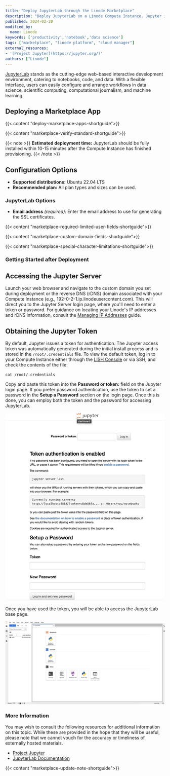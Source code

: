 ```yaml
---
title: "Deploy JupyterLab through the Linode Marketplace"
description: "Deploy JupyterLab on a Linode Compute Instance. Jupyter is a web-based interactive development environment for notebooks, code, and data."
published: 2024-02-20
modified_by:
  name: Linode
keywords: ['productivity','notebook','data science']
tags: ["marketplace", "linode platform", "cloud manager"]
external_resources:
- '[Project Jupyter](https://jupyter.org/)'
authors: ["Linode"]
---
```


[JupyterLab](https://jupyter.org/) stands as the cutting-edge web-based interactive development environment, catering to notebooks, code, and data. With a flexible interface, users can easily configure and arrange workflows in data science, scientific computing, computational journalism, and machine learning.

## Deploying a Marketplace App

{{< content "deploy-marketplace-apps-shortguide">}}

{{< content "marketplace-verify-standard-shortguide">}}

{{< note >}}
**Estimated deployment time:** JupyterLab should be fully installed within 10-15 minutes after the Compute Instance has finished provisioning.
{{< /note >}}

## Configuration Options

- **Supported distributions:** Ubuntu 22.04 LTS
- **Recommended plan:** All plan types and sizes can be used.

### JupyterLab Options

- **Email address** *(required)*: Enter the email address to use for generating the SSL certificates.

{{< content "marketplace-required-limited-user-fields-shortguide">}}

{{< content "marketplace-custom-domain-fields-shortguide">}}

{{< content "marketplace-special-character-limitations-shortguide">}}

### Getting Started after Deployment

## Accessing the Jupyter Server

Launch your web browser and navigate to the custom domain you set during deployment or the reverse DNS (rDNS) domain associated with your Compute Instance (e.g., 192-0-2-1.ip.linodeusercontent.com). This will direct you to the Jupyter Server login page, where you'll need to enter a token or password. For guidance on locating your Linode's IP addresses and rDNS information, consult the [Managing IP Addresses](/docs/products/compute/compute-instances/guides/manage-ip-addresses/) guide.

## Obtaining the Jupyter Token

By default, Jupyter issues a token for authentication. The Jupyter access token was automatically generated during the initial install process and is stored in the `/root/.credentials` file. To view the default token, log in to your Compute Instance either through the [LISH Console](/docs/products/compute/compute-instances/guides/lish/#through-the-cloud-manager-weblish) or via SSH, and check the contents of the file:

```command
cat /root/.credentials
```

Copy and paste this token into the **Password or token:** field on the Jupyter login page. If you prefer password authentication, use the token to set a password in the **Setup a Password** section on the login page. Once this is done, you can employ both the token and the password for accessing JupyterLab.

  ![Screenshot of Juypter login form](jupyter_login.jpg) 

Once you have used the token, you will be able to access the JupyterLab base page.

  ![Screenshot of Jupyter base page](jupyter_base_page.jpg)

### More Information

You may wish to consult the following resources for additional information on this topic. While these are provided in the hope that they will be useful, please note that we cannot vouch for the accuracy or timeliness of externally hosted materials.

- [Project Jupyter](https://jupyter.org/)
- [JupyterLab Documentation](https://jupyterlab.readthedocs.io/en/latest/)

{{< content "marketplace-update-note-shortguide">}}
